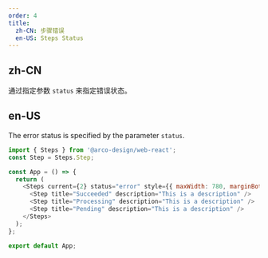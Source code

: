 ```yaml
---
order: 4
title:
  zh-CN: 步骤错误
  en-US: Steps Status
---
```


## zh-CN

通过指定参数 `status` 来指定错误状态。

## en-US

The error status is specified by the parameter `status`.

```js
import { Steps } from '@arco-design/web-react';
const Step = Steps.Step;

const App = () => {
  return (
    <Steps current={2} status="error" style={{ maxWidth: 780, marginBottom: 40 }}>
      <Step title="Succeeded" description="This is a description" />
      <Step title="Processing" description="This is a description" />
      <Step title="Pending" description="This is a description" />
    </Steps>
  );
};

export default App;
```
